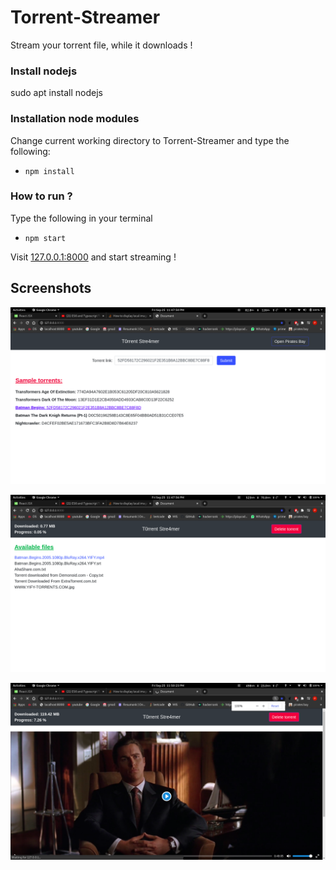 # Torrent-Streamer
Stream your torrent file, while it downloads !

### Install nodejs
sudo apt install nodejs

### Installation node modules
Change current working directory to Torrent-Streamer and type the following:
+ `npm install`

### How to run ?
Type the following in your terminal
+ `npm start`

Visit [127.0.0.1:8000](http://127.0.0.1:8000) and start streaming !

## Screenshots

![](https://raw.githubusercontent.com/agpranjal/Torrent-Streamer/master/screenshots/1.png)

![](https://raw.githubusercontent.com/agpranjal/Torrent-Streamer/master/screenshots/2.png)

![](https://raw.githubusercontent.com/agpranjal/Torrent-Streamer/master/screenshots/3.png)
